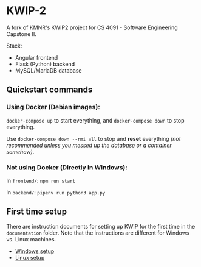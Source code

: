 # KWIP-2

A fork of KMNR's KWIP2 project for CS 4091 - Software Engineering Capstone II.

Stack:
- Angular frontend
- Flask (Python) backend
- MySQL/MariaDB database

## Quickstart commands

### Using Docker (Debian images):

`docker-compose up` to start everything, and `docker-compose down` to stop everything.

Use `docker-compose down --rmi all` to stop and **reset** everything _(not recommended unless you messed up the database or a container somehow)_.

### Not using Docker (Directly in Windows):

In `frontend/`: `npm run start`

In `backend/`: `pipenv run python3 app.py`

## First time setup

There are instruction documents for setting up KWIP for the first time in the `documentation` folder. Note that the instructions are different for Windows vs. Linux machines.

- [Windows setup](./documentation/windows-setup.md)
- [Linux setup](./documentation/linux-setup.md)

